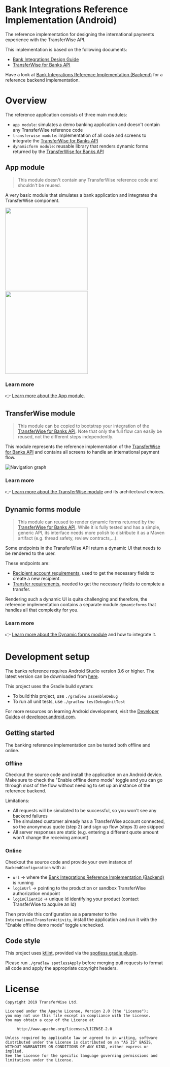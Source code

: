 # Bank Integrations Reference Implementation (Android)
The reference implementation for designing the international payments experience with the TransferWise API.

This implementation is based on the following documents:

- [Bank Integrations Design Guide](https://www.notion.so/Bank-Integrations-Design-Guide-8c375c5c5f1e4c64953b4b601ff6abc6)
- [TransferWise for Banks API](https://transferwise.github.io/api-docs-banks/#transferwise-for-banks-api)

Have a look at [Bank Integrations Reference Implementation (Backend)](https://github.com/transferwise/t4b-backend) for a reference backend implementation.

# Overview
The reference application consists of three main modules:

- `app module`: simulates a demo banking application and doesn't contain any TransferWise reference code
- `transferwise module`: implementation of all code and screens to integrate the [TransferWise for Banks API](https://transferwise.github.io/api-docs-banks/#transferwise-for-banks-api)
- `dynamicform module`: reusable library that renders dynamic forms returned by the [TransferWise for Banks API](https://transferwise.github.io/api-docs-banks/#transferwise-for-banks-api)

## App module
> This module doesn't contain any TransferWise reference code and shouldn't be reused.

A very basic module that simulates a bank application and integrates the TransferWise component.

<img src="readme/main_activity_1.png" width="260">&emsp;<img src="readme/main_activity_2.png" width="260">

### Learn more
:point_right: [Learn more about the App module](https://github.com/transferwise/banksDemo-Android/tree/master/app/README.md).

## TransferWise module
> This module can be copied to bootstrap your integration of the [TransferWise for Banks API](https://transferwise.github.io/api-docs-banks/#transferwise-for-banks-api). Note that only the full flow can easily be reused, not the different steps independently.

This module represents the reference implementation of the [TransferWise for Banks API](https://transferwise.github.io/api-docs-banks/#transferwise-for-banks-api) and contains all screens to handle an international payment flow.

![Navigation graph](readme/navigation_graph.png)

### Learn more
:point_right: [Learn more about the TransferWise module](https://github.com/transferwise/banksDemo-Android/blob/master/transferwise/README.md) and its architectural choices.

## Dynamic forms module
> This module can reused to render dynamic forms returned by the [TransferWise for Banks API](https://transferwise.github.io/api-docs-banks/#transferwise-for-banks-api). While it is fully tested and has a simple, generic API, its interface needs more polish to distribute it as a Maven artifact (e.g. thread safety, review contracts,...).

Some endpoints in the TransferWise API return a dynamic UI that needs to be rendered to the user.

These endpoints are:

- [Recipient account requirements](https://transferwise.github.io/api-docs-banks/#recipient-accounts-requirements), used to get the necessary fields to create a new recipient.
- [Transfer requirements](https://transferwise.github.io/api-docs-banks/#transfers-requirements), needed to get the necessary fields to complete a transfer.  

Rendering such a dynamic UI is quite challenging and therefore, the reference implementation contains a separate module `dynamicforms` that handles all that complexity for you.

### Learn more
:point_right: [Learn more about the Dynamic forms module](https://github.com/transferwise/banksDemo-Android/blob/master/dynamicform/README.md) and how to integrate it.

# Development setup
The banks reference requires Android Studio version 3.6 or higher. The latest version can be downloaded from [here](https://developer.android.com/studio).

This project uses the Gradle build system:

- To build this project, use `./gradlew assembleDebug`
- To run all unit tests, use `./gradlew testDebugUnitTest`

For more resources on learning Android development, visit the [Developer Guides](https://developer.android.com/guide/) at [developer.android.com](https://developer.android.com/).

## Getting started
The banking reference implementation can be tested both offline and online.

### Offline
Checkout the source code and install the application on an Android device. Make sure to check the "Enable offline demo mode" toggle and you can go through most of the flow without needing to set up an instance of the reference backend.

Limitations:

- All requests will be simulated to be successful, so you won't see any backend failures
- The simulated customer already has a TransferWise account connected, so the anonymous quote (step 2) and sign up flow (steps 3) are skipped
- All server responses are static (e.g. entering a different quote amount won't change the receiving amount)  

### Online
Checkout the source code and provide your own instance of `BackendConfiguration` with a:

 - `url` -> where the [Bank Integrations Reference Implementation (Backend)](https://github.com/transferwise/t4b-backend) is running
 - `loginUrl` -> pointing to the production or sandbox TransferWise authorization endpoint
 - `loginClientId` -> unique Id identifying your product (contact TransferWise to acquire an Id)

 Then provide this configuration as a parameter to the `InternationalTransferActivity`, install the application and run it with the "Enable offline demo mode" toggle unchecked.

## Code style
This project uses [ktlint](https://github.com/pinterest/ktlint), provided via the [spotless gradle plugin](https://github.com/diffplug/spotless).

Please run `./gradlew spotlessApply` before merging pull requests to format all code and apply the appropriate copyright headers.

# License
```
Copyright 2019 TransferWise Ltd.

Licensed under the Apache License, Version 2.0 (the "License");
you may not use this file except in compliance with the License.
You may obtain a copy of the License at

     http://www.apache.org/licenses/LICENSE-2.0

Unless required by applicable law or agreed to in writing, software
distributed under the License is distributed on an "AS IS" BASIS,
WITHOUT WARRANTIES OR CONDITIONS OF ANY KIND, either express or implied.
See the License for the specific language governing permissions and
limitations under the License.
```
